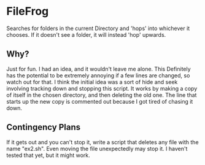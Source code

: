 # FileFrog
Searches for folders in the current Directory and 'hops' into whichever it chooses. 
If it doesn't see a folder, it will instead 'hop' upwards. 

## Why?
Just for fun.
I had an idea, and it wouldn't leave me alone. This Definitely has the potential to be extremely annoying if a few lines are changed, so watch out for that.
I think the initial idea was a sort of hide and seek involving tracking down and stopping this script. It works by making a copy of itself in the chosen directory, and then deleting the old one. The line that starts up the new copy is commented out because I got tired of chasing it down.

## Contingency Plans
If it gets out and you can't stop it, write a script that deletes any file with the name "ex2.sh". Even moving the file unexpectedly may stop it.
I haven't tested that yet, but it might work.
